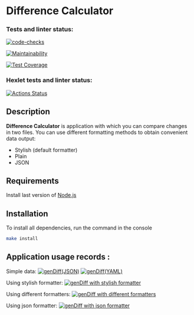 # Difference Calculator

### Tests and linter status:

[![code-checks](https://github.com/Gpex29/frontend-project-46/actions/workflows/checks.yml/badge.svg)](https://github.com/Gpex29/frontend-project-46/actions/workflows/checks.yml)

[![Maintainability](https://api.codeclimate.com/v1/badges/e5c4918e9c4181f193b8/maintainability)](https://codeclimate.com/github/Gpex29/frontend-project-46/maintainability)

[![Test Coverage](https://api.codeclimate.com/v1/badges/e5c4918e9c4181f193b8/test_coverage)](https://codeclimate.com/github/Gpex29/frontend-project-46/test_coverage)

### Hexlet tests and linter status:
[![Actions Status](https://github.com/Gpex29/frontend-project-46/workflows/hexlet-check/badge.svg)](https://github.com/Gpex29/frontend-project-46/actions)

## Description

**Difference Calculator** is application with which you can compare changes in two files. You can use different formatting methods to obtain convenient data output:
  - Stylish (default formatter)
  - Plain
  - JSON

## Requirements

Install last version of [Node.js](https://nodejs.org/ru)

## Installation

To install all dependencies, run the command in the console
```bash
make install
```

## Application usage records :

Simple data:
[![genDiff(JSON)](https://asciinema.org/a/608762.svg)](https://asciinema.org/a/608762)
[![genDiff(YAML)](https://asciinema.org/a/610264.svg)](https://asciinema.org/a/610264)

Using stylish formatter:
[![genDiff with stylish formatter](https://asciinema.org/a/611437.svg)](https://asciinema.org/a/611437)

Using different formatters:
[![genDiff with different formatters](https://asciinema.org/a/611477.svg)](https://asciinema.org/a/611477)

Using json formatter:
[![genDiff with json formatter](https://asciinema.org/a/611481.svg)](https://asciinema.org/a/611481)
